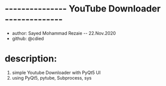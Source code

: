 # ---------------  YouTube Downloader  -------------- #
* author: Sayed Mohammad Rezaie -- 22.Nov.2020
* github: @cdied

# description:
1. simple Youtube Downloader with PyQt5 UI
2. using PyQt5, pytube, Subprocess, sys

